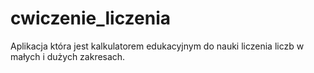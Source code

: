 # cwiczenie_liczenia
Aplikacja która jest kalkulatorem edukacyjnym do nauki liczenia liczb w małych i dużych zakresach.
